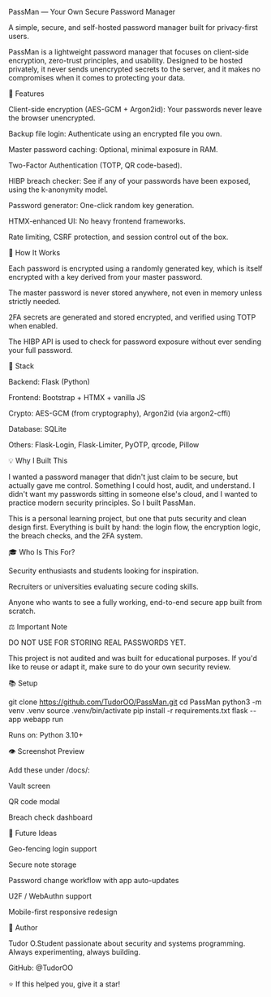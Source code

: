 PassMan — Your Own Secure Password Manager

A simple, secure, and self-hosted password manager built for privacy-first users.

PassMan is a lightweight password manager that focuses on client-side encryption, zero-trust principles, and usability. Designed to be hosted privately, it never sends unencrypted secrets to the server, and it makes no compromises when it comes to protecting your data.

🚀 Features

Client-side encryption (AES-GCM + Argon2id): Your passwords never leave the browser unencrypted.

Backup file login: Authenticate using an encrypted file you own.

Master password caching: Optional, minimal exposure in RAM.

Two-Factor Authentication (TOTP, QR code-based).

HIBP breach checker: See if any of your passwords have been exposed, using the k-anonymity model.

Password generator: One-click random key generation.

HTMX-enhanced UI: No heavy frontend frameworks.

Rate limiting, CSRF protection, and session control out of the box.

🔧 How It Works

Each password is encrypted using a randomly generated key, which is itself encrypted with a key derived from your master password.

The master password is never stored anywhere, not even in memory unless strictly needed.

2FA secrets are generated and stored encrypted, and verified using TOTP when enabled.

The HIBP API is used to check for password exposure without ever sending your full password.

🧰 Stack

Backend: Flask (Python)

Frontend: Bootstrap + HTMX + vanilla JS

Crypto: AES-GCM (from cryptography), Argon2id (via argon2-cffi)

Database: SQLite

Others: Flask-Login, Flask-Limiter, PyOTP, qrcode, Pillow

💡 Why I Built This

I wanted a password manager that didn't just claim to be secure, but actually gave me control. Something I could host, audit, and understand. I didn't want my passwords sitting in someone else's cloud, and I wanted to practice modern security principles. So I built PassMan.

This is a personal learning project, but one that puts security and clean design first. Everything is built by hand: the login flow, the encryption logic, the breach checks, and the 2FA system.

🎓 Who Is This For?

Security enthusiasts and students looking for inspiration.

Recruiters or universities evaluating secure coding skills.

Anyone who wants to see a fully working, end-to-end secure app built from scratch.

⚖️ Important Note

DO NOT USE FOR STORING REAL PASSWORDS YET.

This project is not audited and was built for educational purposes. If you'd like to reuse or adapt it, make sure to do your own security review.

📚 Setup

git clone https://github.com/TudorOO/PassMan.git
cd PassMan
python3 -m venv .venv
source .venv/bin/activate
pip install -r requirements.txt
flask --app webapp run

Runs on: Python 3.10+

👁️ Screenshot Preview

Add these under /docs/:

Vault screen

QR code modal

Breach check dashboard

🚀 Future Ideas

Geo-fencing login support

Secure note storage

Password change workflow with app auto-updates

U2F / WebAuthn support

Mobile-first responsive redesign

👤 Author

Tudor O.Student passionate about security and systems programming. Always experimenting, always building.

GitHub: @TudorOO

⭐ If this helped you, give it a star!

